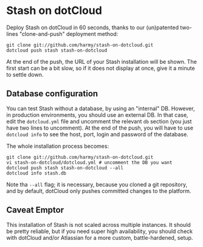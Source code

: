 # Stash on dotCloud

Deploy Stash on dotCloud in 60 seconds, thanks to our (un)patented
two-lines "clone-and-push" deployment method:

    git clone git://github.com/harmy/stash-on-dotcloud.git
    dotcloud push stash stash-on-dotcloud

At the end of the push, the URL of your Stash installation will be shown.
The first start can be a bit slow, so if it does not display at once,
give it a minute to settle down.

## Database configuration

You can test Stash without a database, by using an "internal" DB.
However, in production environments, you should use an external DB.
In that case, edit the `dotcloud.yml` file and uncomment the
relevant `db` section (you just have two lines to uncomment).
At the end of the push, you will have to use `dotcloud info` to
see the host, port, login and password of the database.

The whole installation process becomes:

    git clone git://github.com/harmy/stash-on-dotcloud.git
    vi stash-on-dotcloud/dotcloud.yml # uncomment the DB you want
    dotcloud push stash stash-on-dotcloud --all
    dotcloud info stash.db

Note tha `--all` flag; it is necessary, because you cloned a
git repository, and by default, dotCloud only pushes committed
changes to the platform.

## Caveat Emptor

This installation of Stash is not scaled across multiple instances.
It should be pretty reliable, but if you need super high availability,
you should check with dotCloud and/or Atlassian for a more custom,
battle-hardened, setup.
